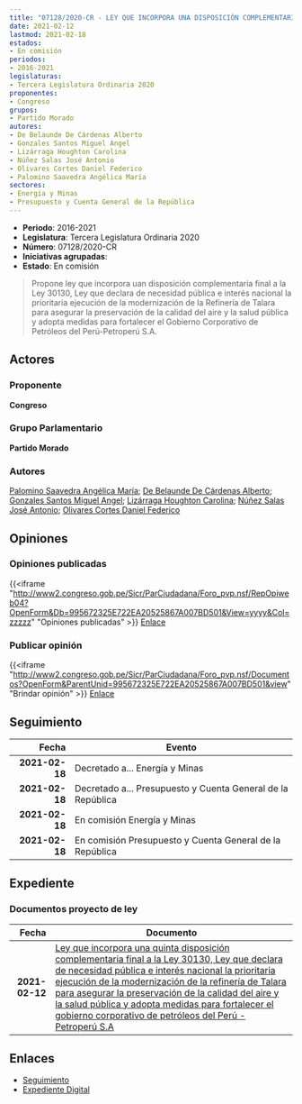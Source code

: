 ```yaml
---
title: "07128/2020-CR - LEY QUE INCORPORA UNA DISPOSICIÓN COMPLEMENTARIA FINAL A LA LEY 30130, LEY QUE DECLARA DE NECESIDAD PÚBLICA E INTERÉS NACIONAL LA PRIORITARIA EJECUCIÓN DE LA MODERNIZACIÓN DE LA REFINERÍA DE TALARA PARA ASEGURAR LA PRESERVACIÓN DE LA CALIDAD DEL AIRE Y LA SALUD PÚBLICA Y ADOPTA MEDIDAS PARA FORTALECER EL GOBIERNO CORPORATIVO DE PETRÓLEOS DEL PERÚ-PETROPERÚ S.A."
date: 2021-02-12
lastmod: 2021-02-18
estados:
- En comisión
periodos:
- 2016-2021
legislaturas:
- Tercera Legislatura Ordinaria 2020
proponentes:
- Congreso
grupos:
- Partido Morado
autores:
- De Belaunde De Cárdenas Alberto
- Gonzales Santos Miguel Angel
- Lizárraga Houghton Carolina
- Núñez Salas José Antonio
- Olivares Cortes Daniel Federico
- Palomino Saavedra Angélica María
sectores:
- Energía y Minas
- Presupuesto y Cuenta General de la República
---
```

- **Periodo**: 2016-2021
- **Legislatura**: Tercera Legislatura Ordinaria 2020
- **Número**: 07128/2020-CR
- **Iniciativas agrupadas**: 
- **Estado**: En comisión

> Propone ley que incorpora uan disposición complementaria final a la Ley 30130, Ley que declara de necesidad pública e interés nacional la prioritaria ejecución de la modernización de la Refinería de Talara para asegurar la preservación de la calidad del aire y la salud pública y adopta medidas para fortalecer el Gobierno Corporativo de Petróleos del Perú-Petroperú S.A.


## Actores

### Proponente

**Congreso**

### Grupo Parlamentario

**Partido Morado**

### Autores

[Palomino Saavedra Angélica María](mailto:mailto:apalomino@congreso.gob.pe); [De Belaunde De Cárdenas Alberto](mailto:mailto:adebelaunde@congreso.gob.pe); [Gonzales Santos Miguel Angel](mailto:mailto:mgonzaless@congreso.gob.pe); [Lizárraga Houghton Carolina](mailto:mailto:clizarraga@congreso.gob.pe); [Núñez Salas José Antonio](mailto:mailto:jnunezs@congreso.gob.pe); [Olivares Cortes Daniel Federico](mailto:mailto:dolivares@congreso.gob.pe)

## Opiniones

### Opiniones publicadas

{{<iframe "http://www2.congreso.gob.pe/Sicr/ParCiudadana/Foro_pvp.nsf/RepOpiweb04?OpenForm&Db=995672325E722EA20525867A007BD501&View=yyyy&Col=zzzzz" "Opiniones publicadas" >}}
[Enlace](http://www2.congreso.gob.pe/Sicr/ParCiudadana/Foro_pvp.nsf/RepOpiweb04?OpenForm&Db=995672325E722EA20525867A007BD501&View=yyyy&Col=zzzzz)

### Publicar opinión

{{<iframe "http://www2.congreso.gob.pe/Sicr/ParCiudadana/Foro_pvp.nsf/Documentos?OpenForm&ParentUnid=995672325E722EA20525867A007BD501&view" "Brindar opinión" >}}
[Enlace](http://www2.congreso.gob.pe/Sicr/ParCiudadana/Foro_pvp.nsf/Documentos?OpenForm&ParentUnid=995672325E722EA20525867A007BD501&view)


## Seguimiento

| Fecha | Evento |
|------:|--------|
| **2021-02-18** | Decretado a... Energía y Minas |
| **2021-02-18** | Decretado a... Presupuesto y Cuenta General de la República |
| **2021-02-18** | En comisión Energía y Minas |
| **2021-02-18** | En comisión Presupuesto y Cuenta General de la República |

## Expediente

### Documentos proyecto de ley

| Fecha | Documento |
|------:|-----------|
| **2021-02-12** | [Ley que incorpora una quinta disposición complementaria final a la Ley 30130, Ley que declara de necesidad pública e interés nacional la prioritaria ejecución de la modernización de la refinería de Talara para asegurar la preservación de la calidad del aire y la salud pública y adopta medidas para fortalecer el gobierno corporativo de petróleos del Perú - Petroperú S.A](http://www.leyes.congreso.gob.pe/Documentos/2016_2021/Proyectos_de_Ley_y_de_Resoluciones_Legislativas/PL07128-20210212.pdf) |

## Enlaces

- [Seguimiento](http://www2.congreso.gob.pe/Sicr/TraDocEstProc/CLProLey2016.nsf/f7fff46988ca05b1052578e100829cc7/93f8ad5b66800f700525867d0022fa6b?OpenDocument)
- [Expediente Digital](http://www2.congreso.gob.pe/Sicr/TraDocEstProc/Expvirt_2011.nsf/visbusqptramdoc1621/07128?opendocument)

